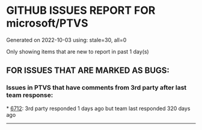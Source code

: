 
# GITHUB ISSUES REPORT FOR microsoft/PTVS


Generated on 2022-10-03 using: stale=30, all=0


Only showing items that are new to report in past 1 day(s)


## FOR ISSUES THAT ARE MARKED AS BUGS:


### Issues in PTVS that have comments from 3rd party after last team response:


\* [6712](https://github.com/microsoft/PTVS/issues/6712 "The option &quot;Python/Native Debugging&quot; is missing."): 3rd party responded 1 days ago but team last responded 320 days ago

---
